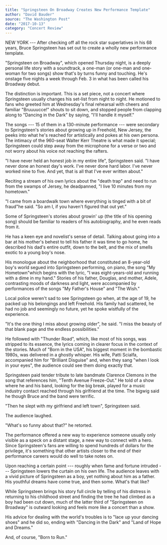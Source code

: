 ```yaml
---
title: "Springsteen On Broadway Creates New Performance Template"
author: "David Bauder"
source: "The Washington Post"
date: "2017-10-13"
category: "Concert Review"
---
```


NEW YORK --- After checking off all the rock star superlatives in his 68 years, Bruce Springsteen has set out to create a wholly new performance template.

"Springsteen on Broadway", which opened Thursday night, is a deeply personal life story with a soundtrack, a one-man (or one-man and one-woman for two songs) show that's by turns funny and touching. He's onstage five nights a week through Feb. 3 in what has been called his Broadway debut.

The distinction is important. This is a set piece, not a concert where Springsteen usually changes his set-list from night to night. He motioned to fans who greeted him at Wednesday's final rehearsal with cheers and familiar "Bruuuucce!" shouts to sit down, and stopped people from clapping along to "Dancing in the Dark" by saying, "I'll handle it myself."

The songs --- 15 of them in a 130-minute performance --- were secondary to Springsteen's stories about growing up in Freehold, New Jersey, the peeks into what he's reached for artistically and pokes at his own persona. The intimacy of the 960-seat Walter Kerr Theatre is what made it special; Springsteen could step away from the microphone for a verse or two and not worry about his voice not reaching the rafters.

"I have never held an honest job in my entire life", Springsteen said. "I have never done an honest day's work. I've never done hard labor. I've never worked nine to five. And yet, that is all that I've ever written about."

Reciting a stream of his own lyrics about the "death trap" and need to run from the swamps of Jersey, he deadpanned, "I live 10 minutes from my hometown."

"I came from a boardwalk town where everything is tinged with a bit of fraud"he said. "So am I, if you haven't figured that out yet."

Some of Springsteen's stories about growin' up (the title of his opening song) should be familiar to readers of his autobiography, and he even reads from it.

He has a keen eye and novelist's sense of detail. Talking about going into a bar at his mother's behest to tell his father it was time to go home, he described his dad's entire outfit, down to the belt, and the mix of smells exotic to a young boy's nose.

His monologue about the neighborhood that constituted an 8-year-old boy's world segued into Springsteen performing, on piano, the song "My Hometown"which begins with the lyric, "I was eight-years-old and running with a dime in my hand." Stories of his father, Douglas, and mother, Adele, contrasting moods of darkness and light, were accompanied by performances of the songs "My Father's House" and "The Wish."

Local police weren't sad to see Springsteen go when, at the age of 19, he packed up his belongings and left Freehold. His family had scattered, he had no job and seemingly no future, yet he spoke wistfully of the experience.

"It's the one thing I miss about growing older", he said. "I miss the beauty of that blank page and the endless possibilities."

He followed with "Thunder Road", which, like most of his songs, was stripped to its essence, the lyrics coming in clearer focus in the context of the stories. Much of "Born in the USA", his biggest moment in the bombastic 1980s, was delivered in a ghostly whisper. His wife, Patti Scialfa, accompanied him for "Brilliant Disguise" and, when they sang "when I look in your eyes", the audience could see them doing exactly that.

Springsteen paid tender tribute to late bandmate Clarence Clemons in the song that references him, "Tenth Avenue Freeze-Out." He told of a show where he and his band, looking for the big break, played for a music industry contact reached through his girlfriend at the time. The bigwig said he though Bruce and the band were terrific.

"Then he slept with my girlfriend and left town", Springsteen said.

The audience laughed.

"What's so funny about that?" he retorted.

The performance offered a new way to experience someone usually only visible as a speck on a distant stage, a new way to connect with a hero. Since Springsteen's fans are willing to spend hundreds of dollars for the privilege, it's something that other artists closer to the end of their performance careers would do well to take notes on.

Upon reaching a certain point --- roughly when fame and fortune intruded --- Springsteen lowers the curtain on his own life. The audience leaves with a vivid picture of Springsteen as a boy, yet nothing about him as a father. His youthful dreams have come true, and then some. What's that like?

While Springsteen brings his story full circle by telling of his distress in returning to his childhood street and finding the tree he had climbed as a boy had been cut down, much of the latter third of "Springsteen on Broadway" is outward looking and feels more like a concert than a show.

His advice for dealing with the world's troubles is to "lace up your dancing shoes" and he did so, ending with "Dancing in the Dark" and "Land of Hope and Dreams."

And, of course, "Born to Run."